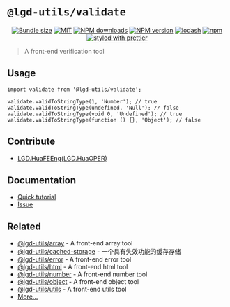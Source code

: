 <!--
 * @Author: shiconghua
 * @Alias: LGD.HuaFEEng
 * @Date: 2021-09-01 17:04:33
 * @LastEditTime: 2021-09-20 00:06:27
 * @LastEditors: shiconghua
 * @Description: file content
 * @FilePath: \lgd-utils\packages\validate\README.md
-->
# `@lgd-utils/validate`

<div align="center">

[![Bundle size](https://img.shields.io/bundlephobia/minzip/@lgd-utils/validate.svg)](https://bundlephobia.com/result?p=@lgd-utils/validate)
[![MIT](https://img.shields.io/badge/license-MIT-000000.svg)](https://opensource.org/licenses/MIT/)
[![NPM downloads](https://img.shields.io/npm/dm/@lgd-utils/validate.svg?style=flat)](https://npmjs.org/package/@lgd-utils/validate)
[![NPM version](https://img.shields.io/npm/v/@lgd-utils/validate.svg?style=flat)](https://npmjs.org/package/@lgd-utils/validate)
[![lodash](https://img.shields.io/badge/lodash-4-green.svg)](https://github.com/lodash/lodash)
[![npm](https://img.shields.io/npm/dt/@lgd-utils/validate)](https://www.npmjs.com/package/@lgd-utils/validate)
[![styled with prettier](https://img.shields.io/badge/styled_with-prettier-ff69b4.svg)](https://github.com/prettier/prettier)

</div>

> A front-end verification tool

## Usage

```
import validate from '@lgd-utils/validate';

validate.validToStringType(1, 'Number'); // true
validate.validToStringType(undefined, 'Null'); // false
validate.validToStringType(void 0, 'Undefined'); // true
validate.validToStringType(function () {}, 'Object'); // false
```

## Contribute

- [LGD.HuaFEEng(LGD.HuaOPER)][blog]

## Documentation

- [Quick tutorial](https://github.com/LGDHuaOPER/lgd-utils/tree/main/packages/validate#readme)
- [Issue](https://github.com/LGDHuaOPER/lgd-utils/issues)

## Related

- [@lgd-utils/array](https://github.com/LGDHuaOPER/lgd-utils/tree/main/packages/array) - A front-end array tool
- [@lgd-utils/cached-storage](https://github.com/LGDHuaOPER/lgd-utils/tree/main/packages/cached-storage) - 一个具有失效功能的缓存存储
- [@lgd-utils/error](https://github.com/LGDHuaOPER/lgd-utils/tree/main/packages/error) - A front-end error tool
- [@lgd-utils/html](https://github.com/LGDHuaOPER/lgd-utils/tree/main/packages/html) - A front-end html tool
- [@lgd-utils/number](https://github.com/LGDHuaOPER/lgd-utils/tree/main/packages/number) - A front-end number tool
- [@lgd-utils/object](https://github.com/LGDHuaOPER/lgd-utils/tree/main/packages/object) - A front-end object tool
- [@lgd-utils/utils](https://github.com/LGDHuaOPER/lgd-utils/tree/main/packages/utils) - A front-end utils tool
- [More…](https://github.com/LGDHuaOPER/lgd-utils)

[blog]: https://lgdhuaoper.github.io/ '敬昭的博客'
